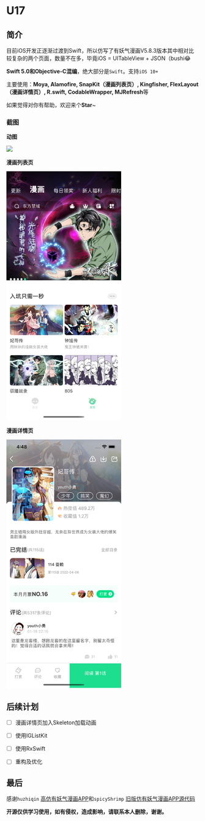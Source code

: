 # U17

## 简介

目前iOS开发正逐渐过渡到Swift，所以仿写了有妖气漫画V5.8.3版本其中相对比较复杂的两个页面，数量不在多，毕竟iOS = UITableView + JSON（bushi😂

**Swift 5.0和Objective-C混编**，绝大部分是`Swift`。支持`iOS 10+`

主要使用：**Moya, Alamofire, SnapKit（漫画列表页）, Kingfisher,  FlexLayout（漫画详情页）, R.swift, CodableWrapper, MJRefresh**等

如果觉得对你有帮助，欢迎来个**Star**~

### 截图

**动图**

<img src="screenshots/1.gif" width="300"/>

**漫画列表页**

<img src="screenshots/2.png" width="300"/>

**漫画详情页**

<img src="screenshots/3.png" width="300"/>

## 后续计划 

- [ ] 漫画详情页加入Skeleton加载动画

- [ ] 使用IGListKit
- [ ] 使用RxSwift
- [ ] 重构及优化

## 最后

感谢`huzhiqin` [高仿有妖气漫画APP](https://github.com/huzhiqin/U17)和`spicyShrimp` [旧版仿有妖气漫画APP源代码](https://github.com/spicyShrimp/U17)

**开源仅供学习使用，如有侵权，造成影响，请联系本人删除，谢谢。**

